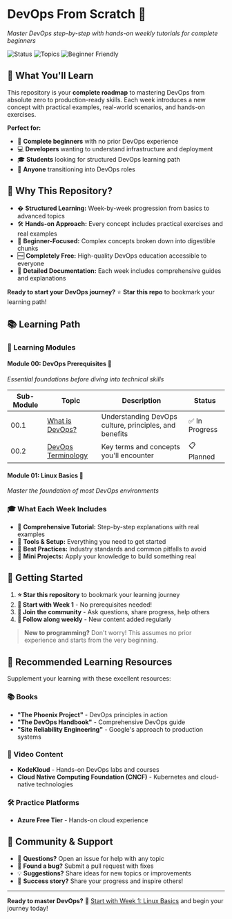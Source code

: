 # DevOps From Scratch 🚀  
*Master DevOps step-by-step with hands-on weekly tutorials for complete beginners*

![Status](https://img.shields.io/badge/Status-Active-brightgreen) ![Topics](https://img.shields.io/badge/Topics-DevOps%20|%20Linux%20|%20Docker%20|%20CI/CD-blue) ![Beginner Friendly](https://img.shields.io/badge/Level-Beginner%20Friendly-green)

## 🎯 What You'll Learn

This repository is your **complete roadmap** to mastering DevOps from absolute zero to production-ready skills. Each week introduces a new concept with practical examples, real-world scenarios, and hands-on exercises.

**Perfect for:**
- 🔰 **Complete beginners** with no prior DevOps experience
- 💻 **Developers** wanting to understand infrastructure and deployment
- 🎓 **Students** looking for structured DevOps learning path
- 🔄 **Anyone** transitioning into DevOps roles

## 🌟 Why This Repository?

- � **Structured Learning:** Week-by-week progression from basics to advanced topics
- 🛠️ **Hands-on Approach:** Every concept includes practical exercises and real examples
- 🎯 **Beginner-Focused:** Complex concepts broken down into digestible chunks
- 🆓 **Completely Free:** High-quality DevOps education accessible to everyone
- 📝 **Detailed Documentation:** Each week includes comprehensive guides and explanations

**Ready to start your DevOps journey?** ⭐ **Star this repo** to bookmark your learning path!

## 📚 Learning Path

### 🏁 Learning Modules

#### **Module 00: DevOps Prerequisites** 🎯

*Essential foundations before diving into technical skills*

| Sub-Module | Topic | Description | Status |
|------------|-------|-------------|---------|
| 00.1 | [What is DevOps?](DevOps_Prerequisites/01-What-is-DevOps.md) | Understanding DevOps culture, principles, and benefits | ✅ In Progress |
| 00.2 | [DevOps Terminology](DevOps_Prerequisites/02-DevOps-Terminology.md) | Key terms and concepts you'll encounter | 📋 Planned |

#### **Module 01: Linux Basics** 🐧

*Master the foundation of most DevOps environments*


### 🎓 What Each Week Includes

- 📖 **Comprehensive Tutorial:** Step-by-step explanations with real examples
- 🔧 **Tools & Setup:** Everything you need to get started
- 📝 **Best Practices:** Industry standards and common pitfalls to avoid
- 🎯 **Mini Projects:** Apply your knowledge to build something real

## 🚀 Getting Started

1. **⭐ Star this repository** to bookmark your learning journey
2. **📖 Start with Week 1** - No prerequisites needed!
3. **💬 Join the community** - Ask questions, share progress, help others
4. **🔄 Follow along weekly** - New content added regularly

> **New to programming?** Don't worry! This assumes no prior experience and starts from the very beginning.

## 📖 Recommended Learning Resources

Supplement your learning with these excellent resources:

### 📚 Books
- **"The Phoenix Project"** - DevOps principles in action
- **"The DevOps Handbook"** - Comprehensive DevOps guide
- **"Site Reliability Engineering"** - Google's approach to production systems

### 🎥 Video Content
- **KodeKloud** - Hands-on DevOps labs and courses
- **Cloud Native Computing Foundation (CNCF)** - Kubernetes and cloud-native technologies

### 🛠️ Practice Platforms
- **Azure Free Tier** - Hands-on cloud experience

## 🤝 Community & Support

- 💬 **Questions?** Open an issue for help with any topic
- 🐛 **Found a bug?** Submit a pull request with fixes
- 💡 **Suggestions?** Share ideas for new topics or improvements
- 🌟 **Success story?** Share your progress and inspire others!

---

**Ready to master DevOps?** 🚀 [Start with Week 1: Linux Basics](Week-01_Linux-Basics/README.md) and begin your journey today!  

